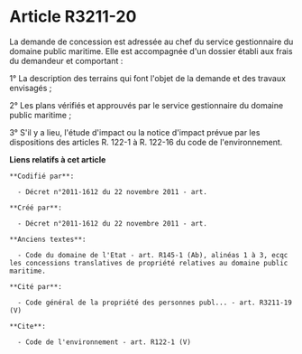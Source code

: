 # Article R3211-20

La demande de concession est adressée au chef du service gestionnaire du domaine public maritime. Elle est accompagnée d'un
dossier établi aux frais du demandeur et comportant : 

1° La description des terrains qui font l'objet de la demande et des travaux envisagés ; 

2° Les plans vérifiés et approuvés par le service gestionnaire du domaine public maritime ; 

3° S'il y a lieu, l'étude d'impact ou la notice d'impact prévue par les dispositions des articles R. 122-1 à R. 122-16 du
code de l'environnement.

**Liens relatifs à cet article**

	**Codifié par**:

	  - Décret n°2011-1612 du 22 novembre 2011 - art.

	**Créé par**:

	  - Décret n°2011-1612 du 22 novembre 2011 - art.

	**Anciens textes**:

	  - Code du domaine de l'Etat - art. R145-1 (Ab), alinéas 1 à 3, ecqc les concessions translatives de propriété relatives au domaine public maritime.

	**Cité par**:

	  - Code général de la propriété des personnes publ... - art. R3211-19 (V)

	**Cite**:

	  - Code de l'environnement - art. R122-1 (V)
